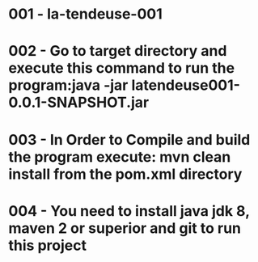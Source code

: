 # 001 - la-tendeuse-001
# 002 - Go to target directory and execute this command to run the program:java -jar latendeuse001-0.0.1-SNAPSHOT.jar
# 003 - In Order to Compile and build the program execute: mvn clean install from the pom.xml directory
# 004 - You need to install java jdk 8, maven 2 or superior and git to run this project
